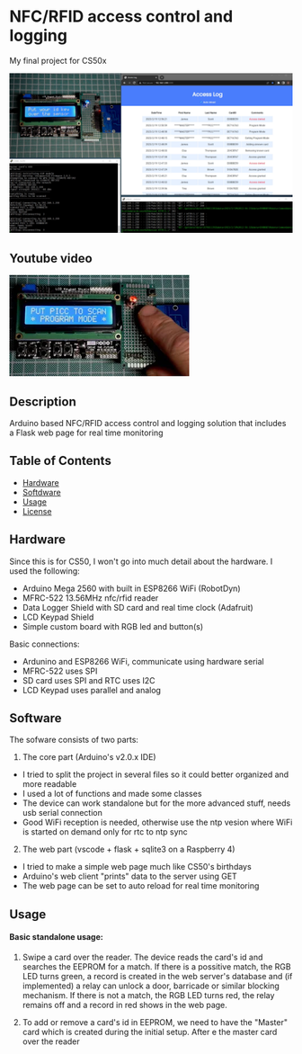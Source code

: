 # NFC/RFID access control and logging
My final project for CS50x

![screenshot](media/screenshot.png)

## Youtube video

[![Watch the video](media/thumb.jpg)](https://youtu.be/j5Nwe5qK4YY)

## Description

Arduino based NFC/RFID access control and logging solution
that includes a Flask web page for real time monitoring

## Table of Contents

- [Hardware](#hardware)
- [Softdware](#software)
- [Usage](#usage)
- [License](#license)

## Hardware
Since this is for CS50, I won't go into much detail about the hardware.
I used the following:

- Arduino Mega 2560 with built in ESP8266 WiFi (RobotDyn)
- MFRC-522 13.56MHz nfc/rfid reader
- Data Logger Shield with SD card and real time clock (Adafruit)
- LCD Keypad Shield
- Simple custom board with RGB led and button(s)

Basic connections:
- Ardunino and ESP8266 WiFi, communicate using hardware serial
- MFRC-522 uses SPI
- SD card uses SPI and RTC uses I2C
- LCD Keypad uses parallel and analog

## Software

The sofware consists of two parts:
1. The core part (Arduino's v2.0.x IDE) 
- I tried to split the project in several files so it could better organized and more readable
- I used a lot of functions and made some classes
- The device can work standalone but for the more advanced stuff, needs usb serial connection
- Good WiFi reception is needed, otherwise use the ntp vesion where WiFi is started on demand only for rtc to ntp sync

2. The web part (vscode + flask + sqlite3 on a Raspberry 4)
- I tried to make a simple web page much like CS50's birthdays
- Arduino's web client "prints" data to the server using GET
- The web page can be set to auto reload for real time monitoring

## Usage

#### Basic standalone usage:

1. Swipe a card over the reader. The device reads the card's id and searches the EEPROM for a match.
If there is a possitive match, the RGB LED turns green, a record is created in the web server's database
and (if implemented) a relay can unlock a door, barricade or similar blocking mechanism. If there is not
a match, the RGB LED turns red, the relay remains off and a record in red shows in the web page.

2. To add or remove a card's id in EEPROM, we need to have the "Master" card which is created during the initial setup.
After e the master card over the reader



